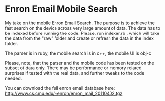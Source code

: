 Enron Email Mobile Search
=========================

My take on the mobile Enron Email Search. The purpose is to achieve the fast search on the device across very large amount of data. The data has to be indexed before running the code. Please, run indexer.rb , which will take the data from the "raw" folder and create or refresh the data in the index folder.

The parser is in ruby, the mobile search is in c++, the mobile UI is obj-c

Please, note, that the parser and the mobile code has been tested on the subset of data only. There may be performance or memory related surprises if tested with the real data, and further tweaks to the code needed.

You can download the full enron email database here:
http://www.cs.cmu.edu/~enron/enron_mail_20110402.tgz
